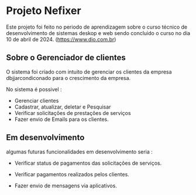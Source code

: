 # Projeto Nefixer

Este projeto foi feito no periodo de aprendizagem sobre o curso técnico de desenvolvimento de sistemas deskop e web sendo concluido o curso no dia 10 de abril de 2024.
(https://www.dio.com.br)


## Sobre o Gerenciador de clientes 

O sistema foi criado com intuito de gerenciar os clientes da empresa dbjjarcondiconado para o crescimento da empresa.

No sistema é possivel :

- Gerenciar clientes
- Cadastrar, atualizar, deletar e Pesquisar
- Verificar solicitações de prestações de serviços
- Fazer envio de Emails para os clientes.



## Em desenvolvimento 

algumas futuras funcionalidades em desenvolvimento seria : 

- Verificar status de pagamentos das solicitações de serviços.

- Verificar pagamentos realizados pelos clientes.

- Fazer envio de mensagens via aplicativos.